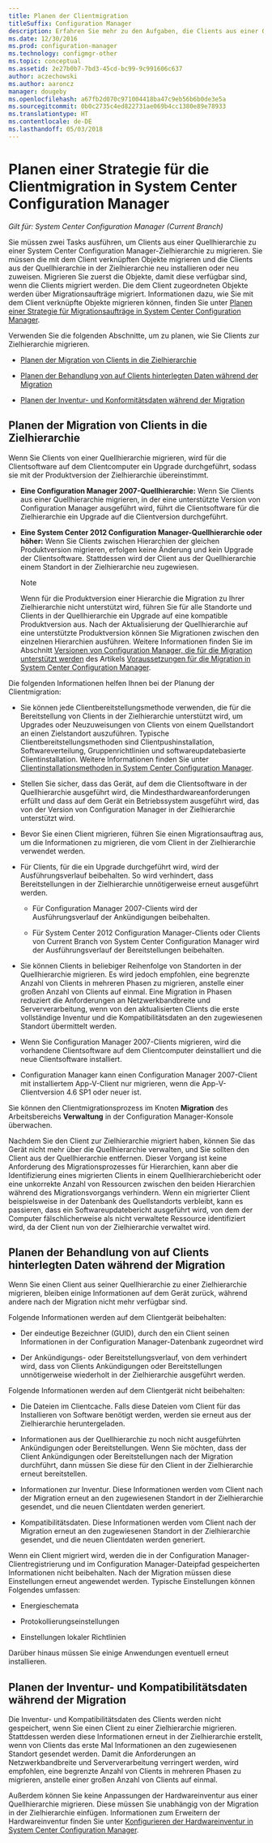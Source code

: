 ```yaml
---
title: Planen der Clientmigration
titleSuffix: Configuration Manager
description: Erfahren Sie mehr zu den Aufgaben, die Clients aus einer Quellhierarchie zu einer Zielhierarchie in System Center Configuration Manager migrieren.
ms.date: 12/30/2016
ms.prod: configuration-manager
ms.technology: configmgr-other
ms.topic: conceptual
ms.assetid: 2e27b0b7-7bd3-45cd-bc99-9c991606c637
author: aczechowski
ms.author: aaroncz
manager: dougeby
ms.openlocfilehash: a67fb2d070c971004418ba47c9eb56b6b0de3e5a
ms.sourcegitcommit: 0b0c2735c4ed822731ae069b4cc1380e89e78933
ms.translationtype: HT
ms.contentlocale: de-DE
ms.lasthandoff: 05/03/2018
---
```

# <a name="plan-a-client-migration-strategy-in-system-center-configuration-manager"></a>Planen einer Strategie für die Clientmigration in System Center Configuration Manager

*Gilt für: System Center Configuration Manager (Current Branch)*

Sie müssen zwei Tasks ausführen, um Clients aus einer Quellhierarchie zu einer System Center Configuration Manager-Zielhierarchie zu migrieren. Sie müssen die mit dem Client verknüpften Objekte migrieren und die Clients aus der Quellhierarchie in der Zielhierarchie neu installieren oder neu zuweisen. Migrieren Sie zuerst die Objekte, damit diese verfügbar sind, wenn die Clients migriert werden. Die dem Client zugeordneten Objekte werden über Migrationsaufträge migriert. Informationen dazu, wie Sie mit dem Client verknüpfte Objekte migrieren können, finden Sie unter [Planen einer Strategie für Migrationsaufträge in System Center Configuration Manager](../../core/migration/planning-a-migration-job-strategy.md).  

 Verwenden Sie die folgenden Abschnitte, um zu planen, wie Sie Clients zur Zielhierarchie migrieren.  

-   [Planen der Migration von Clients in die Zielhierarchie](#Planning_for_Client_Agent_Migration)  

-   [Planen der Behandlung von auf Clients hinterlegten Daten während der Migration](#Planning_for_Client_Data_Migration)  

-   [Planen der Inventur- und Konformitätsdaten während der Migration](#Planning_for_Inventory_data_migration)  

##  <a name="Planning_for_Client_Agent_Migration"></a> Planen der Migration von Clients in die Zielhierarchie  
 Wenn Sie Clients von einer Quellhierarchie migrieren, wird für die Clientsoftware auf dem Clientcomputer ein Upgrade durchgeführt, sodass sie mit der Produktversion der Zielhierarchie übereinstimmt.  

-   **Eine Configuration Manager 2007-Quellhierarchie:** Wenn Sie Clients aus einer Quellhierarchie migrieren, in der eine unterstützte Version von Configuration Manager ausgeführt wird, führt die Clientsoftware für die Zielhierarchie ein Upgrade auf die Clientversion durchgeführt.  

-   **Eine System Center 2012 Configuration Manager-Quellhierarchie oder höher:** Wenn Sie Clients zwischen Hierarchien der gleichen Produktversion migrieren, erfolgen keine Änderung und kein Upgrade der Clientsoftware. Stattdessen wird der Client aus der Quellhierarchie einem Standort in der Zielhierarchie neu zugewiesen.  

    > [!NOTE]  
    >  Wenn für die Produktversion einer Hierarchie die Migration zu Ihrer Zielhierarchie nicht unterstützt wird, führen Sie für alle Standorte und Clients in der Quellhierarchie ein Upgrade auf eine kompatible Produktversion aus. Nach der Aktualisierung der Quellhierarchie auf eine unterstützte Produktversion können Sie Migrationen zwischen den einzelnen Hierarchien ausführen. Weitere Informationen finden Sie im Abschnitt [Versionen von Configuration Manager, die für die Migration unterstützt werden](../../core/migration/prerequisites-for-migration.md#BKMK_SupportedMigrationVersions) des Artikels [Voraussetzungen für die Migration in System Center Configuration Manager](../../core/migration/prerequisites-for-migration.md).  

Die folgenden Informationen helfen Ihnen bei der Planung der Clientmigration:  

-   Sie können jede Clientbereitstellungsmethode verwenden, die für die Bereitstellung von Clients in der Zielhierarchie unterstützt wird, um Upgrades oder Neuzuweisungen von Clients von einem Quellstandort an einen Zielstandort auszuführen. Typische Clientbereitstellungsmethoden sind Clientpushinstallation, Softwareverteilung, Gruppenrichtlinien und softwareupdatebasierte Clientinstallation. Weitere Informationen finden Sie unter [Clientinstallationsmethoden in System Center Configuration Manager](../../core/clients/deploy/plan/client-installation-methods.md).  

-   Stellen Sie sicher, dass das Gerät, auf dem die Clientsoftware in der Quellhierarchie ausgeführt wird, die Mindesthardwareanforderungen erfüllt und dass auf dem Gerät ein Betriebssystem ausgeführt wird, das von der Version von Configuration Manager in der Zielhierarchie unterstützt wird.  

-   Bevor Sie einen Client migrieren, führen Sie einen Migrationsauftrag aus, um die Informationen zu migrieren, die vom Client in der Zielhierarchie verwendet werden.  

-   Für Clients, für die ein Upgrade durchgeführt wird, wird der Ausführungsverlauf beibehalten. So wird verhindert, dass Bereitstellungen in der Zielhierarchie unnötigerweise erneut ausgeführt werden.  

    -   Für Configuration Manager 2007-Clients wird der Ausführungsverlauf der Ankündigungen beibehalten.  

    -   Für System Center 2012 Configuration Manager-Clients oder Clients von Current Branch von System Center Configuration Manager wird der Ausführungsverlauf der Bereitstellungen beibehalten.  

-   Sie können Clients in beliebiger Reihenfolge von Standorten in der Quellhierarchie migrieren. Es wird jedoch empfohlen, eine begrenzte Anzahl von Clients in mehreren Phasen zu migrieren, anstelle einer großen Anzahl von Clients auf einmal. Eine Migration in Phasen reduziert die Anforderungen an Netzwerkbandbreite und Serververarbeitung, wenn von den aktualisierten Clients die erste vollständige Inventur und die Kompatibilitätsdaten an den zugewiesenen Standort übermittelt werden.  

-   Wenn Sie Configuration Manager 2007-Clients migrieren, wird die vorhandene Clientsoftware auf dem Clientcomputer deinstalliert und die neue Clientsoftware installiert.  

-   Configuration Manager kann einen Configuration Manager 2007-Client mit installiertem App-V-Client nur migrieren, wenn die App-V-Clientversion 4.6 SP1 oder neuer ist.  

Sie können den Clientmigrationsprozess im Knoten **Migration** des Arbeitsbereichs **Verwaltung** in der Configuration Manager-Konsole überwachen.  

Nachdem Sie den Client zur Zielhierarchie migriert haben, können Sie das Gerät nicht mehr über die Quellhierarchie verwalten, und Sie sollten den Client aus der Quellhierarchie entfernen. Dieser Vorgang ist keine Anforderung des Migrationsprozesses für Hierarchien, kann aber die Identifizierung eines migrierten Clients in einem Quellhierarchiebericht oder eine unkorrekte Anzahl von Ressourcen zwischen den beiden Hierarchien während des Migrationsvorgangs verhindern. Wenn ein migrierter Client beispielsweise in der Datenbank des Quellstandorts verbleibt, kann es passieren, dass ein Softwareupdatebericht ausgeführt wird, von dem der Computer fälschlicherweise als nicht verwaltete Ressource identifiziert wird, da der Client nun von der Zielhierarchie verwaltet wird.  

##  <a name="Planning_for_Client_Data_Migration"></a> Planen der Behandlung von auf Clients hinterlegten Daten während der Migration  
Wenn Sie einen Client aus seiner Quellhierarchie zu einer Zielhierarchie migrieren, bleiben einige Informationen auf dem Gerät zurück, während andere nach der Migration nicht mehr verfügbar sind.  

Folgende Informationen werden auf dem Clientgerät beibehalten:  

-   Der eindeutige Bezeichner (GUID), durch den ein Client seinen Informationen in der Configuration Manager-Datenbank zugeordnet wird  

-   Der Ankündigungs- oder Bereitstellungsverlauf, von dem verhindert wird, dass von Clients Ankündigungen oder Bereitstellungen unnötigerweise wiederholt in der Zielhierarchie ausgeführt werden.  

Folgende Informationen werden auf dem Clientgerät nicht beibehalten:  

-   Die Dateien im Clientcache. Falls diese Dateien vom Client für das Installieren von Software benötigt werden, werden sie erneut aus der Zielhierarchie heruntergeladen.  

-   Informationen aus der Quellhierarchie zu noch nicht ausgeführten Ankündigungen oder Bereitstellungen. Wenn Sie möchten, dass der Client Ankündigungen oder Bereitstellungen nach der Migration durchführt, dann müssen Sie diese für den Client in der Zielhierarchie erneut bereitstellen.  

-   Informationen zur Inventur. Diese Informationen werden vom Client nach der Migration erneut an den zugewiesenen Standort in der Zielhierarchie gesendet, und die neuen Clientdaten werden generiert.  

-   Kompatibilitätsdaten. Diese Informationen werden vom Client nach der Migration erneut an den zugewiesenen Standort in der Zielhierarchie gesendet, und die neuen Clientdaten werden generiert.  

Wenn ein Client migriert wird, werden die in der Configuration Manager-Clientregistrierung und im Configuration Manager-Dateipfad gespeicherten Informationen nicht beibehalten. Nach der Migration müssen diese Einstellungen erneut angewendet werden. Typische Einstellungen können Folgendes umfassen:  

-   Energieschemata  

-   Protokollierungseinstellungen  

-   Einstellungen lokaler Richtlinien  

Darüber hinaus müssen Sie einige Anwendungen eventuell erneut installieren.  

##  <a name="Planning_for_Inventory_data_migration"></a> Planen der Inventur- und Kompatibilitätsdaten während der Migration  
Die Inventur- und Kompatibilitätsdaten des Clients werden nicht gespeichert, wenn Sie einen Client zu einer Zielhierarchie migrieren. Stattdessen werden diese Informationen erneut in der Zielhierarchie erstellt, wenn von Clients das erste Mal Informationen an den zugewiesenen Standort gesendet werden. Damit die Anforderungen an Netzwerkbandbreite und Serververarbeitung verringert werden, wird empfohlen, eine begrenzte Anzahl von Clients in mehreren Phasen zu migrieren, anstelle einer großen Anzahl von Clients auf einmal.  

 Außerdem können Sie keine Anpassungen der Hardwareinventur aus einer Quellhierarchie migrieren. Diese müssen Sie unabhängig von der Migration in der Zielhierarchie einfügen. Informationen zum Erweitern der Hardwareinventur finden Sie unter [Konfigurieren der Hardwareinventur in System Center Configuration Manager](../../core/clients/manage/inventory/configure-hardware-inventory.md).  
